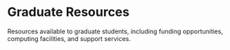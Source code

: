 # Graduate Resources

Resources available to graduate students, including funding opportunities, computing facilities, and support services.

<!-- Add graduate resources information here -->